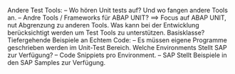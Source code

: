 Andere Test Tools: 
–	Wo hören Unit tests auf? Und wo fangen andere Tools an. 
–	Andre Tools / Frameworks für ABAP UNIT? 
==> Focus auf ABAP UNIT, nut Abgrenzung zu anderen Tools. 
Was kann bei der Entwicklung berücksichtigt werden um Test Tools zu unterstützen. 
Basisklasse? Tiefergehende Beispiele an Echtem Code:
–	Es müssen eigene Programme geschrieben werden im Unit-Test Bereich. 
Welche Environments Stellt SAP zur Verfügung? 
–	Code Snippiets pro Environment. 
–	SAP Stellt Beispiele in den SAP Samples zur Verfügung. 



